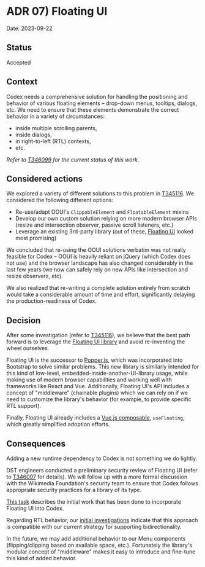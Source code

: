 # ADR 07) Floating UI

Date: 2023-09-22

## Status

Accepted

## Context

Codex needs a comprehensive solution for handling the positioning and behavior
of various floating elements – drop-down menus, tooltips, dialogs, etc. We need
to ensure that these elements demonstrate the correct behavior in a variety of
circumstances:
- inside multiple scrolling parents,
- inside dialogs,
- in right-to-left (RTL) contexts,
- etc.

*Refer to [T346099](https://phabricator.wikimedia.org/T346099) for the current status of
this work.*

## Considered actions

We explored a variety of different solutions to this problem in
[T345116](https://phabricator.wikimedia.org/T345116). We considered the
following different options:

- Re-use/adapt OOUI's `ClippableElement` and `FloatableElement` mixins
- Develop our own custom solution relying on more modern browser APIs (resize
  and intersection observer, passive scroll listeners, etc.)
- Leverage an existing 3rd-party library (out of these,
  [Floating UI](https://floating-ui.com/) looked most promising)

We concluded that re-using the OOUI solutions verbatim was not really feasible
for Codex – OOUI is heavily reliant on jQuery (which Codex does not use) and the
browser landscape has also changed considerably in the last few years (we now
can safely rely on new APIs like intersection and resize observers, etc).

We also realized that re-writing a complete solution entirely from scratch would
take a considerable amount of time and effort, significantly delaying the
production-readiness of Codex.

## Decision

After some investigation (refer to
[T345116](https://phabricator.wikimedia.org/T345116)), we believe that the best
path forward is to leverage the [Floating UI library](https://floating-ui.com)
and avoid re-inventing the wheel ourselves.

Floating UI is the successor to [Popper.js](https://popper.js.org/), which was
incorporated into Bootstrap to solve similar problems. This new library is
similarly intended for this kind of low-level,
embedded-inside-another-UI-library usage, while making use of modern browser
capabilities and working well with frameworks like React and Vue.
Additionally, Floating UI's API includes a concept of "middleware" (chainable
plugins) which we can rely on if we need to customize the library's
behavior (for example, to provide specific RTL support).

Finally, Floating UI already includes a [Vue.js composable](https://floating-ui.com/docs/vue),
`useFloating`, which greatly simplified adoption efforts.

## Consequences

Adding a new runtime dependency to Codex is not something we do lightly.

DST engineers conducted a preliminary security review of Floating UI (refer to [T346097](https://phabricator.wikimedia.org/T346097) for details). We will follow
up with a more formal discussion with the Wikimedia Foundation's security team to ensure
that Codex follows appropriate security practices for a library of its type.

[This task](https://phabricator.wikimedia.org/T346099) describes the initial work
that has been done to incorporate Floating UI into Codex.

Regarding RTL behavior, our [initial investigations](https://phabricator.wikimedia.org/T346100)
indicate that this approach is compatible with our current strategy for supporting
bidirectionality.

In the future, we may add additional behavior to our Menu components
(flipping/clipping based on available space, etc.). Fortunately the library's
modular concept of "middleware" makes it easy to introduce and fine-tune this
kind of added behavior.
